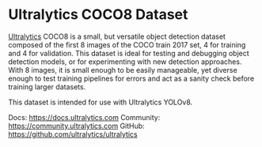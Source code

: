 # Ultralytics COCO8 Dataset

[Ultralytics](https://ultralytics.com) COCO8 is a small, but versatile object detection dataset composed of the first 8 images of the COCO train
2017 set, 4 for training and 4 for validation. This dataset is ideal for testing and debugging object detection models,
or for experimenting with new detection approaches. With 8 images, it is small enough to be easily manageable, yet
diverse enough to test training pipelines for errors and act as a sanity check before training larger datasets.

This dataset is intended for use with Ultralytics YOLOv8.

Docs: https://docs.ultralytics.com
Community: https://community.ultralytics.com
GitHub: https://github.com/ultralytics/ultralytics
